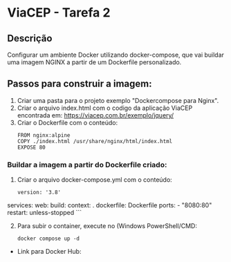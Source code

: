 # ViaCEP - Tarefa 2

## Descrição

Configurar um ambiente Docker utilizando docker-compose, que vai buildar uma imagem NGINX a partir de um Dockerfile personalizado.

## Passos para construir a imagem:

1. Criar uma pasta para o projeto exemplo "Dockercompose para Nginx".
2. Criar o arquivo index.html com o codigo da aplicação ViaCEP encontrada em: https://viacep.com.br/exemplo/jquery/
3. Criar o Dockerfile com o conteúdo:
    ```
    FROM nginx:alpine
    COPY ./index.html /usr/share/nginx/html/index.html
    EXPOSE 80
    ```

### Buildar a imagem a partir do Dockerfile criado:

1. Criar o arquivo docker-compose.yml com o conteúdo:
    ```
    version: '3.8'
services:
  web:
    build:
      context: .
      dockerfile: Dockerfile
    ports:
      - "8080:80"
    restart: unless-stopped
    ```

2. Para subir o container, execute no (Windows PowerShell/CMD:
    ```
    docker compose up -d
    ```

- Link para Docker Hub: 